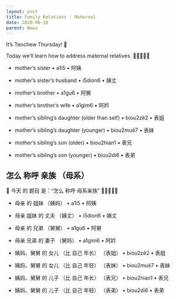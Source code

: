 ```yaml
---
layout: post
title: Family Relations - Maternal
date: 2020-06-18
parent: News
---
```


It’s Teochew Thursday! 📖

Today we’ll learn how to address maternal relatives. 👩👨🧒👧👦

 * mother’s sister • a1i5 • 阿姨
 * mother’s sister’s husband • i5dion6 • 姨丈
 * mother’s brother • a1gu6 • 阿舅
 * mother’s brother’s wife • a1gim6 • 阿妗

 * mother’s sibling’s daughter (older than self) • biou2zê2 • 表姐
 * mother’s sibling’s daughter (younger) • biou2muê7 • 表妹
 * mother’s sibling’s son (older) • biou2hian1 • 表兄
 * mother’s sibling’s son (younger) • biou2di6 • 表弟

## 怎么 称呼 亲族 （母系）

📖 今天 的 题目 是：“怎么 称呼 母系亲族” 👩👨🧒👧👦

 * 母亲 的 姐妹 （姨妈） • a1i5 • 阿姨
 * 母亲 姐妹 的 丈夫 （姨丈） • i5dion6 • 姨丈
 * 母亲 的 兄弟 （舅舅） • a1gu6 • 阿舅
 * 母亲 兄弟 的 妻子 （舅妈） • a1gim6 • 阿妗

 * 姨妈、舅舅 的 女儿 （比 自己 年长） （表姐） • biou2zê2 • 表姐
 * 姨妈、舅舅 的 女儿 （比 自己 年轻） （表妹） • biou2muê7 • 表妹
 * 姨妈、舅舅 的 儿子 （比 自己 年长） （表兄） • biou2hian1 • 表兄
 * 姨妈、舅舅 的 儿子 （比 自己 年轻） （表弟） • biou2di6 • 表弟
